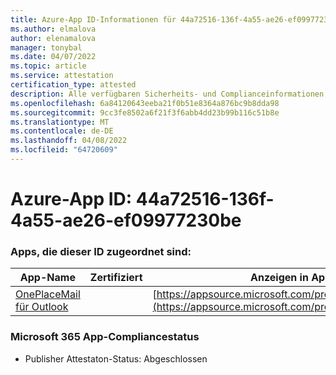 ```yaml
---
title: Azure-App ID-Informationen für 44a72516-136f-4a55-ae26-ef09977230be
ms.author: elmalova
author: elenamalova
manager: tonybal
ms.date: 04/07/2022
ms.topic: article
ms.service: attestation
certification_type: attested
description: Alle verfügbaren Sicherheits- und Complianceinformationen für 44a72516-136f-4a55-ae26-ef09977230be.
ms.openlocfilehash: 6a84120643eeba21f0b51e8364a876bc9b8dda98
ms.sourcegitcommit: 9cc3fe8502a6f21f3f6abb4dd23b99b116c51b8e
ms.translationtype: MT
ms.contentlocale: de-DE
ms.lasthandoff: 04/08/2022
ms.locfileid: "64720609"
---
```

# <a name="azure-app-id-44a72516-136f-4a55-ae26-ef09977230be"></a>Azure-App ID: 44a72516-136f-4a55-ae26-ef09977230be


### <a name="apps-associated-with-this-id"></a>Apps, die dieser ID zugeordnet sind:
| **App-Name** | **Zertifiziert** | **Anzeigen in AppSource** |
|--------------|---------------|-----------------------|
| [OnePlaceMail für Outlook](../forward/WA104380723.md) |  | [https://appsource.microsoft.com/product/office/WA104380723](https://appsource.microsoft.com/product/office/WA104380723) |

### <a name="microsoft-365-app-compliance-status"></a>Microsoft 365 App-Compliancestatus
- Publisher Attestaton-Status: Abgeschlossen

